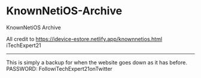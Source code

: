 # KnownNetiOS-Archive
KnownNetiOS Archive

All credit to https://idevice-estore.netlify.app/knownnetios.html 
iTechExpert21
_______________________________________________________________________
This is simply a backup for when the website goes down as it has before.
PASSWORD: FollowiTechExpert21onTwitter
